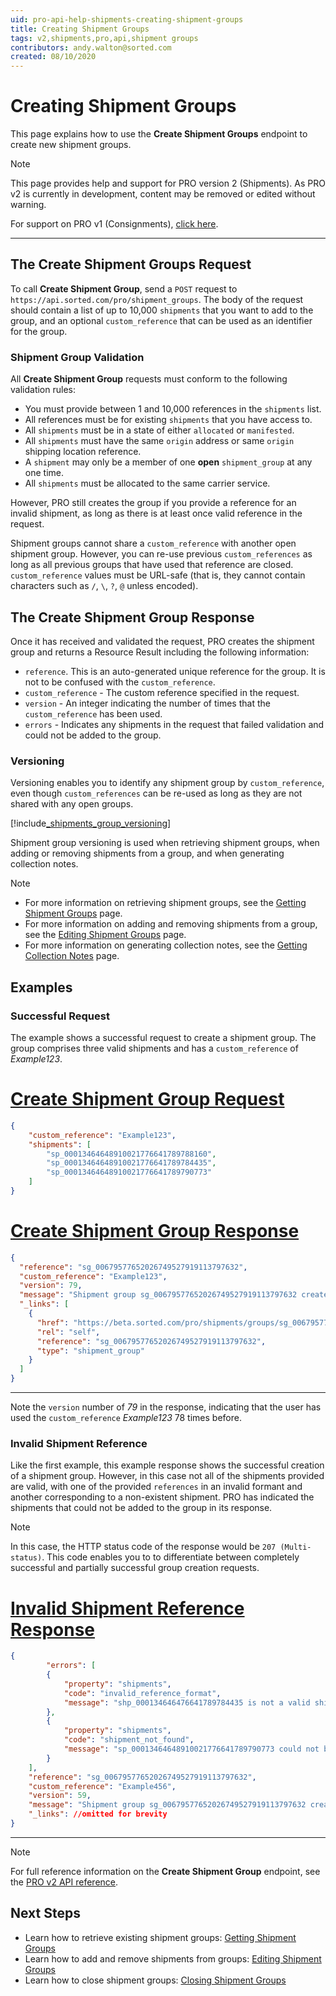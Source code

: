 ```yaml
---
uid: pro-api-help-shipments-creating-shipment-groups
title: Creating Shipment Groups
tags: v2,shipments,pro,api,shipment groups
contributors: andy.walton@sorted.com
created: 08/10/2020
---
```

# Creating Shipment Groups

This page explains how to use the **Create Shipment Groups** endpoint to create new shipment groups.

> [!NOTE]
> This page provides help and support for PRO version 2 (Shipments). As PRO v2 is currently in development, content may be removed or edited without warning.
>
> For support on PRO v1 (Consignments), [click here](/pro/api/help/introduction.html).  

---

## The Create Shipment Groups Request

To call **Create Shipment Group**, send a `POST` request to `https://api.sorted.com/pro/shipment_groups`. The body of the request should contain a list of up to 10,000 `shipments` that you want to add to the group, and an optional `custom_reference` that can be used as an identifier for the group.

### Shipment Group Validation

 All **Create Shipment Group** requests must conform to the following validation rules: 

* You must provide between 1 and 10,000 references in the `shipments` list.
* All references must be for existing `shipments` that you have access to. 
* All `shipments` must be in a state of either `allocated` or `manifested`.
* All `shipments` must have the same `origin` address or same `origin` shipping location reference.
* A `shipment` may only be a member of one **open** `shipment_group` at any one time.
* All `shipments` must be allocated to the same carrier service.

However, PRO still creates the group if you provide a reference for an invalid shipment, as long as there is at least once valid reference in the request.

Shipment groups cannot share a `custom_reference` with another open shipment group. However, you can re-use previous `custom_references` as long as all previous groups that have used that reference are closed. `custom_reference` values must be URL-safe (that is, they cannot contain characters such as `/`, `\`, `?`, `@` unless encoded).

## The Create Shipment Group Response

Once it has received and validated the request, PRO creates the shipment group and returns a Resource Result including the following information:

* `reference`. This is an auto-generated unique reference for the group. It is not to be confused with the `custom_reference`.
* `custom_reference` - The custom reference specified in the request.
* `version` - An integer indicating the number of times that the `custom_reference` has been used.
* `errors` - Indicates any shipments in the request that failed validation and could not be added to the group.

### Versioning

Versioning enables you to identify any shipment group by `custom_reference`, even though `custom_references` can be re-used as long as they are not shared with any open groups.

[!include[_shipments_group_versioning](../includes/_shipments_group_versioning.md)]

Shipment group versioning is used when retrieving shipment groups, when adding or removing shipments from a group, and when generating collection notes.

> [!NOTE]
> * For more information on retrieving shipment groups, see the [Getting Shipment Groups](/pro/api/shipments/getting_shipment_groups.html) page.
> * For more information on adding and removing shipments from a group, see the [Editing Shipment Groups](/pro/api/shipments/editing_shipment_groups.html) page.
> * For more information on generating collection notes, see the [Getting Collection Notes](/pro/api/shipments/getting_collection_notes.html) page.

## Examples

### Successful Request

The example shows a successful request to create a shipment group. The group comprises three valid shipments and has a `custom_reference` of _Example123_.

# [Create Shipment Group Request](#tab/create-shipment-group-request)

```json
{
    "custom_reference": "Example123",
    "shipments": [
        "sp_00013464648910021776641789788160",
        "sp_00013464648910021776641789784435",
        "sp_00013464648910021776641789790773"
    ]
}
```

# [Create Shipment Group Response](#tab/create-shipment-group-response)

```json
{
  "reference": "sg_00679577652026749527919113797632",
  "custom_reference": "Example123",
  "version": 79,
  "message": "Shipment group sg_00679577652026749527919113797632 created successfully",
  "_links": [
    {
      "href": "https://beta.sorted.com/pro/shipments/groups/sg_00679577652026749527919113797632",
      "rel": "self",
      "reference": "sg_00679577652026749527919113797632",
      "type": "shipment_group"
    }
  ]
}
```
---

Note the `version` number of _79_ in the response, indicating that the user has used the `custom_reference` _Example123_ 78 times before.

### Invalid Shipment Reference

Like the first example, this example response shows the successful creation of a shipment group. However, in this case not all of the shipments provided are valid, with one of the provided `references` in an invalid formant and another corresponding to a non-existent shipment. PRO has indicated the shipments that could not be added to the group in its response.

> [!NOTE]
> In this case, the HTTP status code of the response would be `207 (Multi-status)`. This code enables you to to differentiate between completely successful and partially successful group creation requests.

# [Invalid Shipment Reference Response](#tab/invalid-shipment-reference-response)

```json
{
        "errors": [
        {
            "property": "shipments",
            "code": "invalid_reference_format",
            "message": "shp_000134646476641789784435 is not a valid shipment reference"
        },
        {
            "property": "shipments",
            "code": "shipment_not_found",
            "message": "sp_00013464648910021776641789790773 could not be found"
        }
    ],
    "reference": "sg_00679577652026749527919113797632",
    "custom_reference": "Example456",
    "version": 59,
    "message": "Shipment group sg_00679577652026749527919113797632 created successfully",
    "_links": //omitted for brevity
}
```
---

> [!NOTE]
> For full reference information on the **Create Shipment Group** endpoint, see the [PRO v2 API reference](/pro/api/reference/shipments.html#tag/Shipment-Groups/paths/~1shipment_groups/post).

## Next Steps

* Learn how to retrieve existing shipment groups: [Getting Shipment Groups](/pro/api/shipments/getting_shipment_groups.html)
* Learn how to add and remove shipments from groups: [Editing Shipment Groups](/pro/api/shipments/editing_shipment_groups.html)
* Learn how to close shipment groups: [Closing Shipment Groups](/pro/api/shipments/closing_shipment_groups.html)